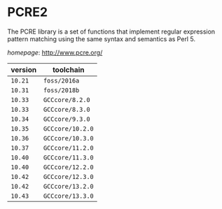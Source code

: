 # PCRE2

The PCRE library is a set of functions that implement regular expression pattern matching using the same syntax  and semantics as Perl 5.

*homepage*: <http://www.pcre.org/>

version | toolchain
--------|----------
``10.21`` | ``foss/2016a``
``10.31`` | ``foss/2018b``
``10.33`` | ``GCCcore/8.2.0``
``10.33`` | ``GCCcore/8.3.0``
``10.34`` | ``GCCcore/9.3.0``
``10.35`` | ``GCCcore/10.2.0``
``10.36`` | ``GCCcore/10.3.0``
``10.37`` | ``GCCcore/11.2.0``
``10.40`` | ``GCCcore/11.3.0``
``10.40`` | ``GCCcore/12.2.0``
``10.42`` | ``GCCcore/12.3.0``
``10.42`` | ``GCCcore/13.2.0``
``10.43`` | ``GCCcore/13.3.0``
